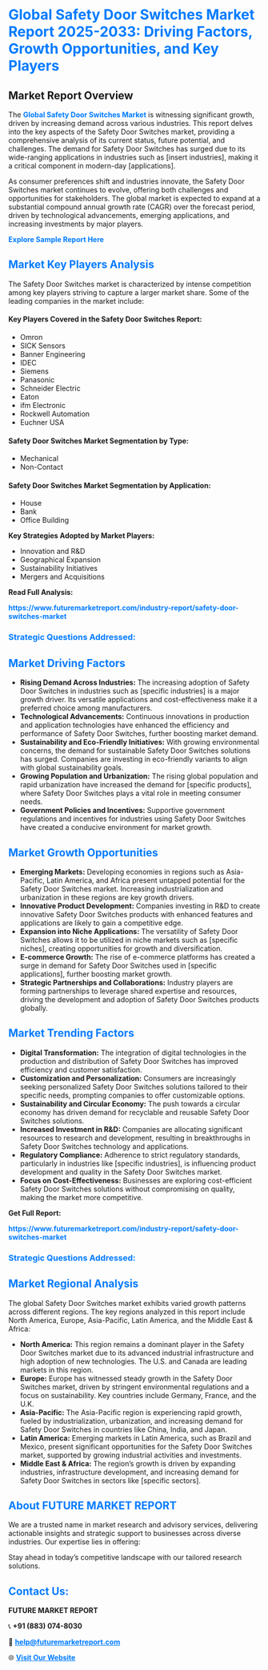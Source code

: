 <h1 style="color: #007BFF;">Global Safety Door Switches Market Report 2025-2033: Driving Factors, Growth Opportunities, and Key Players</h1>

<section id="overview">
<h2>Market Report Overview</h2>
<p>The <a href="https://www.futuremarketreport.com/industry-report/safety-door-switches-market" style="color: #007BFF; text-decoration: none;"><strong>Global Safety Door Switches Market</strong></a> is witnessing significant growth, driven by increasing demand across various industries. This report delves into the key aspects of the Safety Door Switches market, providing a comprehensive analysis of its current status, future potential, and challenges. The demand for Safety Door Switches has surged due to its wide-ranging applications in industries such as [insert industries], making it a critical component in modern-day [applications].</p>
<p>As consumer preferences shift and industries innovate, the Safety Door Switches market continues to evolve, offering both challenges and opportunities for stakeholders. The global market is expected to expand at a substantial compound annual growth rate (CAGR) over the forecast period, driven by technological advancements, emerging applications, and increasing investments by major players.</p>
</section>

<section id="overview">
<p><a href="https://www.futuremarketreport.com/request-sample/reportId=76682" style="color: #007BFF; text-decoration: none;"><strong>Explore Sample Report Here</strong></a></p>
</section>

<section id="key-players">
<h2 style="color: #007BFF;">Market Key Players Analysis</h2>
<p>The Safety Door Switches market is characterized by intense competition among key players striving to capture a larger market share. Some of the leading companies in the market include:</p>
<h4>Key Players Covered in the Safety Door Switches Report:</h4>
<ul><li>Omron</li><li>SICK Sensors</li><li>Banner Engineering</li><li>IDEC</li><li>Siemens</li><li>Panasonic</li><li>Schneider Electric</li><li>Eaton</li><li>ifm Electronic</li><li>Rockwell Automation</li><li>Euchner USA</li></ul>
<h4>Safety Door Switches Market Segmentation by Type:</h4>
<ul><li>Mechanical</li><li>Non-Contact</li></ul>

<h4>Safety Door Switches Market Segmentation by Application:</h4>
<ul><li>House</li><li>Bank</li><li>Office Building</li></ul>
<p><strong>Key Strategies Adopted by Market Players:</strong></p>
<ul>
<li>Innovation and R&D</li>
<li>Geographical Expansion</li>
<li>Sustainability Initiatives</li>
<li>Mergers and Acquisitions</li>
</ul>
</section>

<section>
<p><strong>Read Full Analysis: </strong></p><a href="https://www.futuremarketreport.com/industry-report/safety-door-switches-market" style="color: #007BFF; text-decoration: none;"><strong>https://www.futuremarketreport.com/industry-report/safety-door-switches-market</strong></a>
<h3 style="color: #007BFF;">Strategic Questions Addressed:</h3>
</section>

<section id="driving-factors">
<h2 style="color: #007BFF;">Market Driving Factors</h2>
<ul>
<li><strong>Rising Demand Across Industries:</strong> The increasing adoption of Safety Door Switches in industries such as [specific industries] is a major growth driver. Its versatile applications and cost-effectiveness make it a preferred choice among manufacturers.</li>
<li><strong>Technological Advancements:</strong> Continuous innovations in production and application technologies have enhanced the efficiency and performance of Safety Door Switches, further boosting market demand.</li>
<li><strong>Sustainability and Eco-Friendly Initiatives:</strong> With growing environmental concerns, the demand for sustainable Safety Door Switches solutions has surged. Companies are investing in eco-friendly variants to align with global sustainability goals.</li>
<li><strong>Growing Population and Urbanization:</strong> The rising global population and rapid urbanization have increased the demand for [specific products], where Safety Door Switches plays a vital role in meeting consumer needs.</li>
<li><strong>Government Policies and Incentives:</strong> Supportive government regulations and incentives for industries using Safety Door Switches have created a conducive environment for market growth.</li>
</ul>
</section>

<section id="growth-opportunities">
<h2 style="color: #007BFF;">Market Growth Opportunities</h2>
<ul>
<li><strong>Emerging Markets:</strong> Developing economies in regions such as Asia-Pacific, Latin America, and Africa present untapped potential for the Safety Door Switches market. Increasing industrialization and urbanization in these regions are key growth drivers.</li>
<li><strong>Innovative Product Development:</strong> Companies investing in R&D to create innovative Safety Door Switches products with enhanced features and applications are likely to gain a competitive edge.</li>
<li><strong>Expansion into Niche Applications:</strong> The versatility of Safety Door Switches allows it to be utilized in niche markets such as [specific niches], creating opportunities for growth and diversification.</li>
<li><strong>E-commerce Growth:</strong> The rise of e-commerce platforms has created a surge in demand for Safety Door Switches used in [specific applications], further boosting market growth.</li>
<li><strong>Strategic Partnerships and Collaborations:</strong> Industry players are forming partnerships to leverage shared expertise and resources, driving the development and adoption of Safety Door Switches products globally.</li>
</ul>
</section>

<section id="trending-factors">
<h2 style="color: #007BFF;">Market Trending Factors</h2>
<ul>
<li><strong>Digital Transformation:</strong> The integration of digital technologies in the production and distribution of Safety Door Switches has improved efficiency and customer satisfaction.</li>
<li><strong>Customization and Personalization:</strong> Consumers are increasingly seeking personalized Safety Door Switches solutions tailored to their specific needs, prompting companies to offer customizable options.</li>
<li><strong>Sustainability and Circular Economy:</strong> The push towards a circular economy has driven demand for recyclable and reusable Safety Door Switches solutions.</li>
<li><strong>Increased Investment in R&D:</strong> Companies are allocating significant resources to research and development, resulting in breakthroughs in Safety Door Switches technology and applications.</li>
<li><strong>Regulatory Compliance:</strong> Adherence to strict regulatory standards, particularly in industries like [specific industries], is influencing product development and quality in the Safety Door Switches market.</li>
<li><strong>Focus on Cost-Effectiveness:</strong> Businesses are exploring cost-efficient Safety Door Switches solutions without compromising on quality, making the market more competitive.</li>
</ul>
</section>

<section>
<p><strong>Get Full Report: </strong></p><a href="https://www.futuremarketreport.com/industry-report/safety-door-switches-market" style="color: #007BFF; text-decoration: none;"><strong>https://www.futuremarketreport.com/industry-report/safety-door-switches-market</strong></a>
<h3 style="color: #007BFF;">Strategic Questions Addressed:</h3>
</section>


<section id="regional-analysis">
<h2 style="color: #007BFF;">Market Regional Analysis</h2>
<p>The global Safety Door Switches market exhibits varied growth patterns across different regions. The key regions analyzed in this report include North America, Europe, Asia-Pacific, Latin America, and the Middle East & Africa:</p>
<ul>
<li><strong>North America:</strong> This region remains a dominant player in the Safety Door Switches market due to its advanced industrial infrastructure and high adoption of new technologies. The U.S. and Canada are leading markets in this region.</li>
<li><strong>Europe:</strong> Europe has witnessed steady growth in the Safety Door Switches market, driven by stringent environmental regulations and a focus on sustainability. Key countries include Germany, France, and the U.K.</li>
<li><strong>Asia-Pacific:</strong> The Asia-Pacific region is experiencing rapid growth, fueled by industrialization, urbanization, and increasing demand for Safety Door Switches in countries like China, India, and Japan.</li>
<li><strong>Latin America:</strong> Emerging markets in Latin America, such as Brazil and Mexico, present significant opportunities for the Safety Door Switches market, supported by growing industrial activities and investments.</li>
<li><strong>Middle East & Africa:</strong> The region’s growth is driven by expanding industries, infrastructure development, and increasing demand for Safety Door Switches in sectors like [specific sectors].</li>
</ul>
</section>

<footer>
<h2 style="color: #007BFF;">About FUTURE MARKET REPORT</h2>
<p>We are a trusted name in market research and advisory services, delivering actionable insights and strategic support to businesses across diverse industries. Our expertise lies in offering:</p>

<p>Stay ahead in today’s competitive landscape with our tailored research solutions.</p>

<h2 style="color: #007BFF;">Contact Us:</h2>
<p><strong>FUTURE MARKET REPORT</strong></p>
<p>📞 <strong>+91 (883) 074-8030</strong></p>
<p>📧 <strong><a href="mailto:help@futuremarketreport.com" style="color: #007BFF;">help@futuremarketreport.com</a></strong></p>
<p>🌐 <strong><a href="https://www.futuremarketreport.com/" style="color: #007BFF;">Visit Our Website</a></strong></p>
</footer>